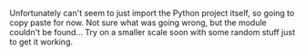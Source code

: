 Unfortunately can't seem to just import the Python project itself, so going to copy paste for now. Not sure what was 
going wrong, but the module couldn't be found... Try on a smaller scale soon with some random stuff just to get it working. 
